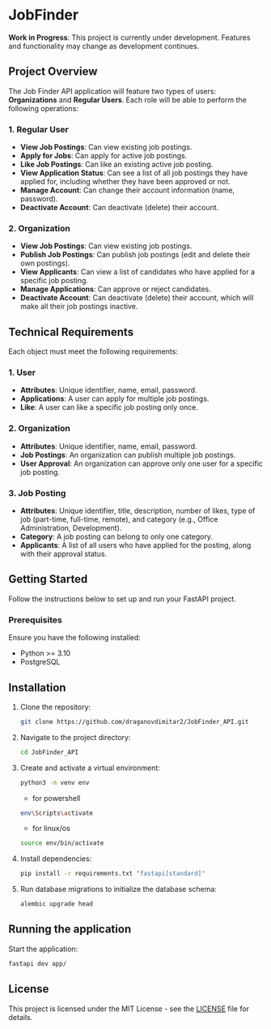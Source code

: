 # JobFinder

**Work in Progress**: This project is currently under development. Features and functionality may change as development continues.

## Project Overview

The Job Finder API application will feature two types of users: **Organizations** and **Regular Users**. Each role will be able to perform the following operations:

### 1. Regular User
- **View Job Postings**: Can view existing job postings.
- **Apply for Jobs**: Can apply for active job postings.
- **Like Job Postings**: Can like an existing active job posting.
- **View Application Status**: Can see a list of all job postings they have applied for, including whether they have been approved or not.
- **Manage Account**: Can change their account information (name, password).
- **Deactivate Account**: Can deactivate (delete) their account.

### 2. Organization
- **View Job Postings**: Can view existing job postings.
- **Publish Job Postings**: Can publish job postings (edit and delete their own postings).
- **View Applicants**: Can view a list of candidates who have applied for a specific job posting.
- **Manage Applications**: Can approve or reject candidates.
- **Deactivate Account**: Can deactivate (delete) their account, which will make all their job postings inactive.

## Technical Requirements

Each object must meet the following requirements:

### 1. User
- **Attributes**: Unique identifier, name, email, password.
- **Applications**: A user can apply for multiple job postings.
- **Like**: A user can like a specific job posting only once.

### 2. Organization
- **Attributes**: Unique identifier, name, email, password.
- **Job Postings**: An organization can publish multiple job postings.
- **User Approval**: An organization can approve only one user for a specific job posting.

### 3. Job Posting
- **Attributes**: Unique identifier, title, description, number of likes, type of job (part-time, full-time, remote), and category (e.g., Office Administration, Development).
- **Category**: A job posting can belong to only one category.
- **Applicants**: A list of all users who have applied for the posting, along with their approval status.
  
## Getting Started
Follow the instructions below to set up and run your FastAPI project.

### Prerequisites
Ensure you have the following installed:

- Python >= 3.10
- PostgreSQL
  
## Installation

1. Clone the repository:
    ```bash
    git clone https://github.com/draganovdimitar2/JobFinder_API.git
    ```
2. Navigate to the project directory:
    ```bash
    cd JobFinder_API
    ```
3. Create and activate a virtual environment:
    ```bash
    python3 -m venv env
    ```
    * for powershell
    ```bash
    env\Scripts\activate
    ```
    * for linux/os
    ```bash
    source env/bin/activate
    ```
4. Install dependencies:
    ```bash
    pip install -r requirements.txt "fastapi[standard]"
    ```
5. Run database migrations to initialize the database schema:
    ```bash
    alembic upgrade head
    ```
    
## Running the application
Start the application:
```bash
fastapi dev app/
```

## License

This project is licensed under the MIT License - see the [LICENSE](LICENSE) file for details.

